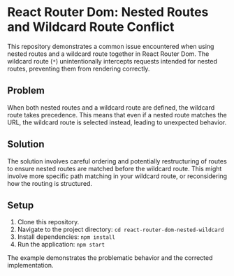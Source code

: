 # React Router Dom: Nested Routes and Wildcard Route Conflict

This repository demonstrates a common issue encountered when using nested routes and a wildcard route together in React Router Dom.  The wildcard route (`*`) unintentionally intercepts requests intended for nested routes, preventing them from rendering correctly.

## Problem
When both nested routes and a wildcard route are defined, the wildcard route takes precedence.  This means that even if a nested route matches the URL, the wildcard route is selected instead, leading to unexpected behavior.

## Solution
The solution involves careful ordering and potentially restructuring of routes to ensure nested routes are matched before the wildcard route.  This might involve more specific path matching in your wildcard route, or reconsidering how the routing is structured.

## Setup
1. Clone this repository.
2. Navigate to the project directory: `cd react-router-dom-nested-wildcard`
3. Install dependencies: `npm install`
4. Run the application: `npm start`

The example demonstrates the problematic behavior and the corrected implementation.